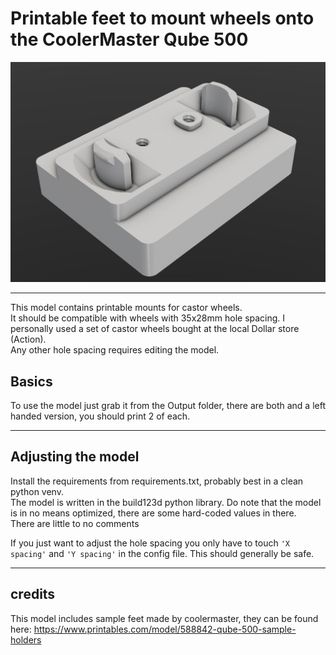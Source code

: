 # Printable feet to mount wheels onto the CoolerMaster Qube 500

![Render of mounts](./images/preview.png)

---
This model contains printable mounts for castor wheels.  
It should be compatible with wheels with 35x28mm hole spacing. I personally used a set of castor wheels bought at the local Dollar store (Action).  
Any other hole spacing requires editing the model.  


## Basics
To use the model just grab it from the Output folder, there are both and a left handed version, you should print 2 of each.  

---

## Adjusting the model

Install the requirements from requirements.txt, probably best in a clean python venv.  
The model is written in the build123d python library.
Do note that the model is in no means optimized, there are some hard-coded values in there.  
There are little to no comments   

If you just want to adjust the hole spacing you only have to touch `'X spacing'` and `'Y spacing'` in the config file.
This should generally be safe.

---

## credits
This model includes sample feet made by coolermaster, they can be found here: https://www.printables.com/model/588842-qube-500-sample-holders